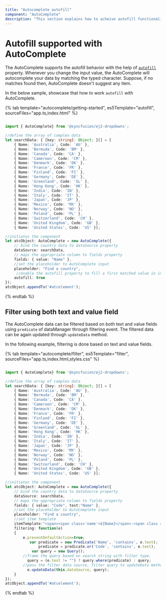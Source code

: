 ```yaml
---
title: "Autocomplete autofill"
component: "AutoComplete"
description: "This section explains how to acheive autofill functionality in autocomplete control."
---
```


# Autofill supported with AutoComplete

The AutoComplete supports the autofill behavior with the help of
[`autofill`](../../api/auto-complete/#autofill) property. Whenever you change the
input value, the AutoComplete will autocomplete your data by matching the typed
character. Suppose, if no matches found then, AutoComplete doesn't suggest any item.

In the below sample, showcase that how to work `autofill` with AutoComplete.

{% tab template="autocomplete/getting-started", es5Template="autofill", sourceFiles="app.ts,index.html" %}

```typescript

import { AutoComplete} from '@syncfusion/ej2-dropdowns';

//define the array of complex data
let searchData: { [key: string]: Object; }[] = [
    { Name: 'Australia', Code: 'AU' },
    { Name: 'Bermuda', Code: 'BM' },
    { Name: 'Canada', Code: 'CA' },
    { Name: 'Cameroon', Code: 'CM' },
    { Name: 'Denmark', Code: 'DK' },
    { Name: 'France', Code: 'FR' },
    { Name: 'Finland', Code: 'FI' },
    { Name: 'Germany', Code: 'DE' },
    { Name: 'Greenland', Code: 'GL' },
    { Name: 'Hong Kong', Code: 'HK' },
    { Name: 'India', Code: 'IN' },
    { Name: 'Italy', Code: 'IT' },
    { Name: 'Japan', Code: 'JP' },
    { Name: 'Mexico', Code: 'MX' },
    { Name: 'Norway', Code: 'NO' },
    { Name: 'Poland', Code: 'PL' },
    { Name: 'Switzerland', Code: 'CH' },
    { Name: 'United Kingdom', Code: 'GB' },
    { Name: 'United States', Code: 'US' }];

//initiates the component
let atcObject: AutoComplete = new AutoComplete({
    // bind the country data to dataSource property
    dataSource: searchData,
    // maps the appropriate column to fields property
    fields: { value: "Name" },
    //set the placeholder to AutoComplete input
    placeholder: "Find a country",
     //enable the autofill property to fill a first matched value in input when press a down key
    autofill: true
});
atcObject.appendTo('#atcelement');

```

{% endtab %}

## Filter using both text and value field

The AutoComplete data can be filtered based on both text and value fields using `predicate` of dataManager through filtering event. The filtered data can be again updated through `updateData` method.

In the following example, filtering is done based on text and value fields.

{% tab template="autocomplete/filter", es5Template="filter", sourceFiles="app.ts,index.html,styles.css" %}

```typescript

import { AutoComplete} from '@syncfusion/ej2-dropdowns';

//define the array of complex data
let searchData: { [key: string]: Object; }[] = [
    { Name: 'Australia', Code: 'AU' },
    { Name: 'Bermuda', Code: 'BM' },
    { Name: 'Canada', Code: 'CA' },
    { Name: 'Cameroon', Code: 'CM' },
    { Name: 'Denmark', Code: 'DK' },
    { Name: 'France', Code: 'FR' },
    { Name: 'Finland', Code: 'FI' },
    { Name: 'Germany', Code: 'DE' },
    { Name: 'Greenland', Code: 'GL' },
    { Name: 'Hong Kong', Code: 'HK' },
    { Name: 'India', Code: 'IN' },
    { Name: 'Italy', Code: 'IT' },
    { Name: 'Japan', Code: 'JP' },
    { Name: 'Mexico', Code: 'MX' },
    { Name: 'Norway', Code: 'NO' },
    { Name: 'Poland', Code: 'PL' },
    { Name: 'Switzerland', Code: 'CH' },
    { Name: 'United Kingdom', Code: 'GB' },
    { Name: 'United States', Code: 'US' }];

//initiates the component
let atcObject: AutoComplete = new AutoComplete({
    // bind the country data to dataSource property
    dataSource: searchData,
    // maps the appropriate column to fields property
    fields: { value: "Code", text:"Name" },
    //set the placeholder to AutoComplete input
    placeholder: "Find a country",
    //set item template
    itemTemplate:"<span><span class='name'>${Name}</span>-<span class ='code'>${Code}</span></span>",
    filtering: function(e)
    {
        e.preventDefaultAction=true;
           var predicate = new Predicate('Name', 'contains', e.text);  
               predicate = predicate.or('Code', 'contains', e.text);
            var query = new Query();
        //frame the query based on search string with filter type.
          query = (e.text != "") ? query.where(predicate) : query;
        //pass the filter data source, filter query to updateData method.
          e.updateData(this.dataSource, query);
    }
});
atcObject.appendTo('#atcelement');

```

{% endtab %}